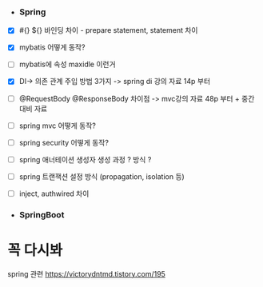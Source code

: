 * ### Spring
* [x] #{} ${} 바인딩 차이 - prepare statement, statement 차이
* [x] mybatis 어떻게 동작?
* [ ] mybatis에 속성 maxidle 이런거
* [x] DI-> 의존 관계 주입 방법 3가지 -> spring di 강의 자료 14p 부터
* [ ] @RequestBody @ResponseBody 차이점 -> mvc강의 자료 48p 부터 + 중간 대비 자료
* [ ] spring mvc 어떻게 동작?
* [ ] spring security 어떻게 동작?
* [ ] spring 애너테이션 생성자 생성 과정 ? 방식 ?
* [ ] spring 트랜잭션 설정 방식 (propagation, isolation 등)
* [ ] inject, authwired 차이


* ### SpringBoot

# 꼭 다시봐
spring 관련 https://victorydntmd.tistory.com/195